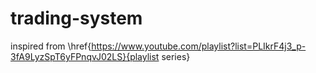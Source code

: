 # trading-system

inspired from \href{https://www.youtube.com/playlist?list=PLIkrF4j3_p-3fA9LyzSpT6yFPnqvJ02LS}{playlist series}
